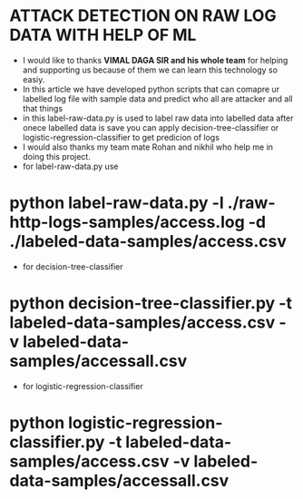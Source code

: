 # ATTACK DETECTION ON RAW LOG DATA WITH HELP OF ML
* I would like to thanks **VIMAL DAGA SIR and his whole team** for helping and supporting us because of them we can learn this technology so easiy.
* In this article we have developed python scripts that can comapre ur labelled log file with sample data and predict who all are attacker and all that things
* in this label-raw-data.py is used to label raw data into labelled data after onece labelled data is save you can apply  decision-tree-classifier or logistic-regression-classifier to get predicion of logs
* I would also thanks my team mate Rohan  and nikhil who help me in doing this project.
* for label-raw-data.py use
# python label-raw-data.py -l ./raw-http-logs-samples/access.log -d ./labeled-data-samples/access.csv 
* for decision-tree-classifier
# python decision-tree-classifier.py -t labeled-data-samples/access.csv -v labeled-data-samples/accessall.csv
* for logistic-regression-classifier
# python logistic-regression-classifier.py -t labeled-data-samples/access.csv -v labeled-data-samples/accessall.csv
